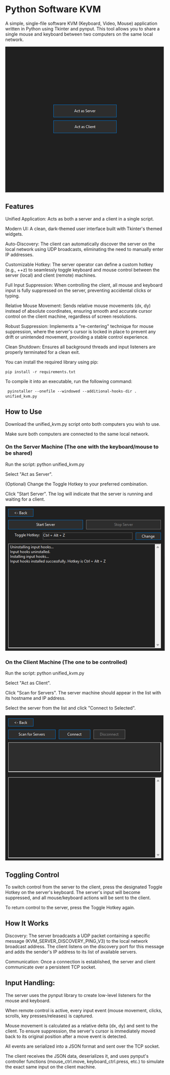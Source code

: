 # Python Software KVM
A simple, single-file software KVM (Keyboard, Video, Mouse) application written in Python using Tkinter and pynput. This tool allows you to share a single mouse and keyboard between two computers on the same local network.

![Image](https://raw.githubusercontent.com/GautamMIH/SimpleKVM/refs/heads/main/images/Main.png)

## Features
Unified Application: Acts as both a server and a client in a single script.

Modern UI: A clean, dark-themed user interface built with Tkinter's themed widgets.

Auto-Discovery: The client can automatically discover the server on the local network using UDP broadcasts, eliminating the need to manually enter IP addresses.

Customizable Hotkey: The server operator can define a custom hotkey (e.g., <ctrl>+<alt>+z) to seamlessly toggle keyboard and mouse control between the server (local) and client (remote) machines.

Full Input Suppression: When controlling the client, all mouse and keyboard input is fully suppressed on the server, preventing accidental clicks or typing.

Relative Mouse Movement: Sends relative mouse movements (dx, dy) instead of absolute coordinates, ensuring smooth and accurate cursor control on the client machine, regardless of screen resolutions.

Robust Suppression: Implements a "re-centering" technique for mouse suppression, where the server's cursor is locked in place to prevent any drift or unintended movement, providing a stable control experience.

Clean Shutdown: Ensures all background threads and input listeners are properly terminated for a clean exit.

You can install the required library using pip:
```
pip install -r requirements.txt
```
To compile it into an executable, run the following command:

```
 pyinstaller --onefile --windowed --additional-hooks-dir . unified_kvm.py
```


## How to Use

Download the unified_kvm.py script onto both computers you wish to use.

Make sure both computers are connected to the same local network.

### On the Server Machine (The one with the keyboard/mouse to be shared)
Run the script: python unified_kvm.py

Select "Act as Server".

(Optional) Change the Toggle Hotkey to your preferred combination.

Click "Start Server". The log will indicate that the server is running and waiting for a client.

![Image](https://raw.githubusercontent.com/GautamMIH/SimpleKVM/refs/heads/main/images/server.png)

### On the Client Machine (The one to be controlled)
Run the script: python unified_kvm.py

Select "Act as Client".

Click "Scan for Servers". The server machine should appear in the list with its hostname and IP address.

Select the server from the list and click "Connect to Selected".

![Image](https://raw.githubusercontent.com/GautamMIH/SimpleKVM/refs/heads/main/images/client.png)

## Toggling Control
To switch control from the server to the client, press the designated Toggle Hotkey on the server's keyboard. The server's input will become suppressed, and all mouse/keyboard actions will be sent to the client.

To return control to the server, press the Toggle Hotkey again.

## How It Works
Discovery: The server broadcasts a UDP packet containing a specific message (KVM_SERVER_DISCOVERY_PING_V3) to the local network broadcast address. The client listens on the discovery port for this message and adds the sender's IP address to its list of available servers.

Communication: Once a connection is established, the server and client communicate over a persistent TCP socket.

## Input Handling:

The server uses the pynput library to create low-level listeners for the mouse and keyboard.

When remote control is active, every input event (mouse movement, clicks, scrolls, key presses/releases) is captured.

Mouse movement is calculated as a relative delta (dx, dy) and sent to the client. To ensure suppression, the server's cursor is immediately moved back to its original position after a move event is detected.

All events are serialized into a JSON format and sent over the TCP socket.

The client receives the JSON data, deserializes it, and uses pynput's controller functions (mouse_ctrl.move, keyboard_ctrl.press, etc.) to simulate the exact same input on the client machine.

